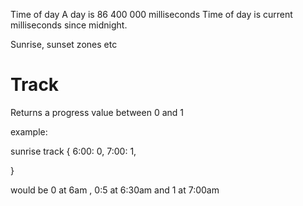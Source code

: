Time of day
A day is 86 400 000 milliseconds
Time of day is current milliseconds since midnight.

Sunrise, sunset zones etc

# Track

Returns a progress value between 0 and 1

example:

sunrise track
{
6:00: 0,
7:00: 1,

}

would be 0 at 6am , 0:5 at 6:30am and 1 at 7:00am
